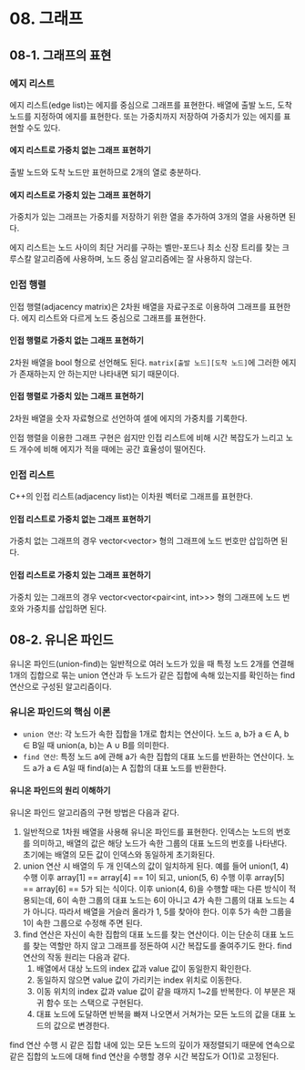 # 08. 그래프

## 08-1. 그래프의 표현

### 에지 리스트

에지 리스트(edge list)는 에지를 중심으로 그래프를 표현한다. 배열에 출발 노드, 도착 노드를 지정하여 에지를 표현한다. 또는 가중치까지 저장하여 가중치가 있는 에지를 표현할 수도 있다.

#### 에지 리스트로 가중치 없는 그래프 표현하기

출발 노드와 도착 노드만 표현하므로 2개의 열로 충분하다.

#### 에지 리스트로 가중치 있는 그래프 표현하기

가중치가 있는 그래프는 가중치를 저장하기 위한 열을 추가하여 3개의 열을 사용하면 된다.

에지 리스트는 노드 사이의 최단 거리를 구하는 벨만-포드나 최소 신장 트리를 찾는 크루스칼 알고리즘에 사용하며, 노드 중심 알고리즘에는 잘 사용하지 않는다.

### 인접 행렬

인접 행렬(adjacency matrix)은 2차원 배열을 자료구조로 이용하여 그래프를 표현한다. 에지 리스트와 다르게 노드 중심으로 그래프를 표현한다.

#### 인접 행렬로 가중치 없는 그래프 표현하기

2차원 배열을 bool 형으로 선언해도 된다. `matrix[출발 노드][도착 노드]`에 그러한 에지가 존재하는지 안 하는지만 나타내면 되기 때문이다.

#### 인접 행렬로 가중치 있는 그래프 표현하기

2차원 배열을 숫자 자료형으로 선언하여 셀에 에지의 가중치를 기록한다.

인접 행렬을 이용한 그래프 구현은 쉽지만 인접 리스트에 비해 시간 복잡도가 느리고 노드 개수에 비해 에지가 적을 때에는 공간 효율성이 떨어진다.

### 인접 리스트

C++의 인접 리스트(adjacency list)는 이차원 벡터로 그래프를 표현한다.

#### 인접 리스트로 가중치 없는 그래프 표현하기

가중치 없는 그래프의 경우 vector<vector<int>> 형의 그래프에 노드 번호만 삽입하면 된다.

#### 인접 리스트로 가중치 있는 그래프 표현하기

가중치 있는 그래프의 경우 vector<vector<pair<int, int>>> 형의 그래프에 노드 번호와 가중치를 삽입하면 된다.

## 08-2. 유니온 파인드

유니온 파인드(union-find)는 일반적으로 여러 노드가 있을 때 특정 노드 2개를 연결해 1개의 집합으로 묶는 union 연산과 두 노드가 같은 집합에 속해 있는지를 확인하는 find 연산으로 구성된 알고리즘이다.

### 유니온 파인드의 핵심 이론

- `union 연산`: 각 노드가 속한 집합을 1개로 합치는 연산이다. 노드 a, b가 a ∈ A, b ∈ B일 때 union(a, b)는 A ∪ B를 의미한다.
- `find 연산`: 특정 노드 a에 관해 a가 속한 집합의 대표 노드를 반환하는 연산이다. 노드 a가 a ∈ A일 때 find(a)는 A 집합의 대표 노드를 반환한다.

#### 유니온 파인드의 원리 이해하기

유니온 파인드 알고리즘의 구현 방법은 다음과 같다.

1. 일반적으로 1차원 배열을 사용해 유니온 파인드를 표현한다. 인덱스는 노드의 번호를 의미하고, 배열의 값은 해당 노드가 속한 그룹의 대표 노드의 번호를 나타낸다. 초기에는 배열의 모든 값이 인덱스와 동일하게 초기화된다.
2. union 연산 시 배열의 두 개 인덱스의 값이 일치하게 된다. 예를 들어 union(1, 4) 수행 이후 array[1] == array[4] == 1이 되고, union(5, 6) 수행 이후 array[5] == array[6] == 5가 되는 식이다. 이후 union(4, 6)을 수행할 때는 다른 방식이 적용되는데, 6이 속한 그룹의 대표 노드는 6이 아니고 4가 속한 그룹의 대표 노드는 4가 아니다. 따라서 배열을 거슬러 올라가 1, 5를 찾아야 한다. 이후 5가 속한 그룹을 1이 속한 그룹으로 수정해 주면 된다.
3. find 연산은 자신이 속한 집합의 대표 노드를 찾는 연산이다. 이는 단순히 대표 노드를 찾는 역할만 하지 않고 그래프를 정돈하여 시간 복잡도를 줄여주기도 한다. find 연산의 작동 원리는 다음과 같다.
   1. 배열에서 대상 노드의 index 값과 value 값이 동일한지 확인한다.
   2. 동일하지 않으면 value 값이 가리키는 index 위치로 이동한다.
   3. 이동 위치의 index 값과 value 값이 같을 때까지 1~2를 반복한다. 이 부분은 재귀 함수 또는 스택으로 구현된다.
   4. 대표 노드에 도달하면 반복을 빠져 나오면서 거쳐가는 모든 노드의 값을 대표 노드의 값으로 변경한다.

find 연산 수행 시 같은 집합 내에 있는 모든 노드의 깊이가 재정렬되기 때문에 연속으로 같은 집합의 노드에 대해 find 연산을 수행할 경우 시간 복잡도가 O(1)로 고정된다.

